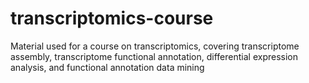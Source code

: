 # transcriptomics-course
Material used for a course on transcriptomics, covering transcriptome assembly, transcriptome functional annotation, differential expression analysis, and functional annotation data mining 
